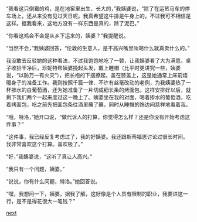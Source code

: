 
“我看这只倒霉的鸡，是在地窖里出生、长大的，”我姨婆说，“除了在运货马车的停车场上，还从来没有见过天日呢。我真希望这牛排是牛身上的，不过我可不相信是这样。据我看来，这地方没有一样东西是真的，除了泥巴。”

“你看这鸡会不会是从乡下运来的，姨婆？”我提醒说。

“当然不会，”我姨婆回答，“伦敦的生意人，是不高兴嘴里吆喝什么就真卖什么的。”

我没敢去反驳她的这种看法，不过我饱饱地吃了一顿，让我姨婆看了大为满意。桌子收拾干净后，珍妮特帮姨婆挽起头发，戴上睡帽（比平时更讲究一些，姨婆说，“以防万一有火灾”），把长袍的下摆撩起，盖在膝盖上，这是她通常上床前焐暖身子的准备工作。我则按照千篇一律、不许有丝毫改动的老例，为我姨婆热了一杯掺水的白葡萄酒，还为她准备了一片切成细长条的烤面包。这样安排好以后，就剩下我们两个一起来度过这一晚上了。姨婆坐在我的对面，喝着掺水的葡萄酒，吃着烤面包，吃之前先把面包条往酒里蘸了蘸，同时从睡帽的饰边间慈祥地看着我。

“哦，特洛，”她开口说，“做代诉人的打算，你觉得怎么样？还是你没有开始考虑这件事？”

“这件事，我已经反复考虑过了，我的好姨婆。我还跟斯蒂福思讨论过很长时间。我非常喜欢这个打算。喜欢极了。”

“好，”我姨婆说，“这听了真让人高兴。”

“我只有一个问题，姨婆。”

“说说，你有什么问题，特洛。”她回答说。

“嘿，我想问一下，姨婆，据我了解，这好像是个人员有限制的职业，我要进这一行，是不是得花很大一笔钱？”

[next](page314)